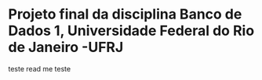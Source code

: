 # Projeto final da disciplina Banco de Dados 1, Universidade Federal do Rio de Janeiro -UFRJ

 teste read me teste
